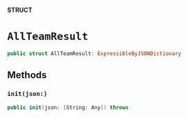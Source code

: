 **STRUCT**

# `AllTeamResult`

```swift
public struct AllTeamResult: ExpressibleByJSONDictionary
```

## Methods
### `init(json:)`

```swift
public init(json: [String: Any]) throws
```

